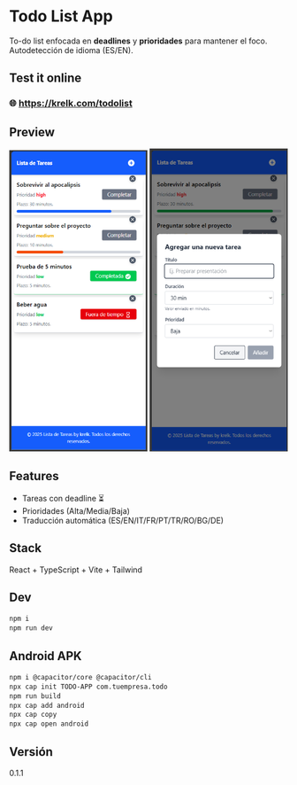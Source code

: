 # Todo List App

To-do list enfocada en **deadlines** y **prioridades** para mantener el foco.
Autodetección de idioma (ES/EN).

## Test it online
### 🌐 https://krelk.com/todolist

## Preview
<p align="center">
  <img src="screenshots/image.png" alt="Preview" width="250"/>
  <img src="screenshots/image2.png" alt="Preview" width="250"/>
</p>

## Features
- Tareas con deadline ⏳
- Prioridades (Alta/Media/Baja)
- Traducción automática (ES/EN/IT/FR/PT/TR/RO/BG/DE)

## Stack
React + TypeScript + Vite + Tailwind

## Dev
```bash
npm i
npm run dev
```

## Android APK
```bash
npm i @capacitor/core @capacitor/cli
npx cap init TODO-APP com.tuempresa.todo
npm run build
npx cap add android
npx cap copy
npx cap open android
```

## Versión
0.1.1